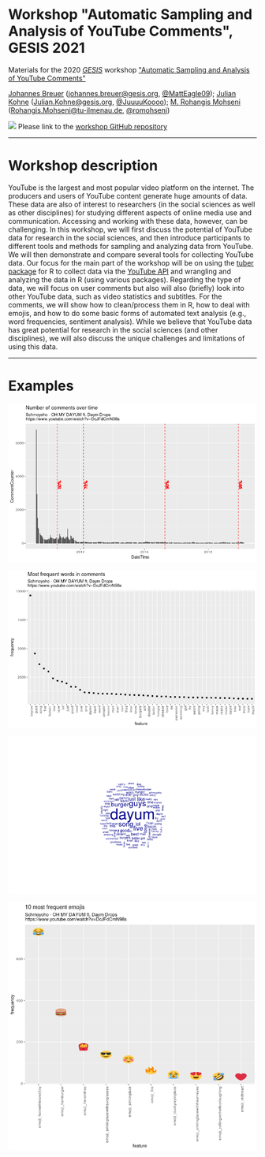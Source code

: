 # Workshop "Automatic Sampling and Analysis of YouTube Comments", GESIS 2021
Materials for the 2020 [*GESIS*](https://www.gesis.org/en/home/) workshop ["Automatic Sampling and Analysis of YouTube Comments"](https://training.gesis.org/?site=pDetails&child=full&pID=0x12941263AE4D46F5BFB1250DA9ECD139)

[Johannes Breuer](https://www.johannesbreuer.com/) ([johannes.breuer@gesis.org](mailto:johannes.breuer@gesis.org), [\@MattEagle09](https://twitter.com/MattEagle09)); [Julian Kohne](https://www.gesis.org/en/institute/staff/person/Julian.Kohne) ([Julian.Kohne@gesis.org](mailto:Julian.Kohne@gesis.org), [\@JuuuuKoooo](https://twitter.com/JuuuuKoooo)); [M. Rohangis Mohseni](https://www.tu-ilmenau.de/en/media-psychology-and-media-design/team/dr-rohangis-mohseni/) ([Rohangis.Mohseni@tu-ilmenau.de](mailto:Rohangis.Mohseni@tu-ilmenau.de), [\@romohseni](https://twitter.com/romohseni))

[![](https://licensebuttons.net/l/by/3.0/80x15.png)](https://creativecommons.org/licenses/by/4.0/) 
Please link to the [workshop GitHub repository](https://github.com/jobreu/youtube-workshop-gesis-2021)

---

# Workshop description
YouTube is the largest and most popular video platform on the internet. The producers and users of YouTube content generate huge amounts of data. These data are also of interest to researchers (in the social sciences as well as other disciplines) for studying different aspects of online media use and communication. Accessing and working with these data, however, can be challenging. In this workshop, we will first discuss the potential of YouTube data for research in the social sciences, and then introduce participants to different tools and methods for sampling and analyzing data from YouTube. We will then demonstrate and compare several tools for collecting YouTube data. Our focus for the main part of the workshop will be on using the [tuber package](https://soodoku.github.io/tuber/) for R to collect data via the [YouTube API](https://developers.google.com/youtube) and wrangling and analyzing the data in R (using various packages). Regarding the type of data, we will focus on user comments but also will also (briefly) look into other YouTube data, such as video statistics and subtitles. For the comments, we will show how to clean/process them in R, how to deal with emojis, and how to do some basic forms of automated text analysis (e.g., word frequencies, sentiment analysis). While we believe that YouTube data has great potential for research in the social sciences (and other disciplines), we will also discuss the unique challenges and limitations of using this data.

---

# Examples

![alt text](https://github.com/jobreu/youtube-workshop-gesis-2021/blob/main/Images/CommentsOvertime.png)

![alt text](https://github.com/jobreu/youtube-workshop-gesis-2021/blob/main/Images/MostFrequentWords.png)

![alt text](https://github.com/jobreu/youtube-workshop-gesis-2021/blob/main/Images/WordCloud.png)

![alt text](https://github.com/jobreu/youtube-workshop-gesis-2021/blob/main/Images/Top10Emojis.png)
